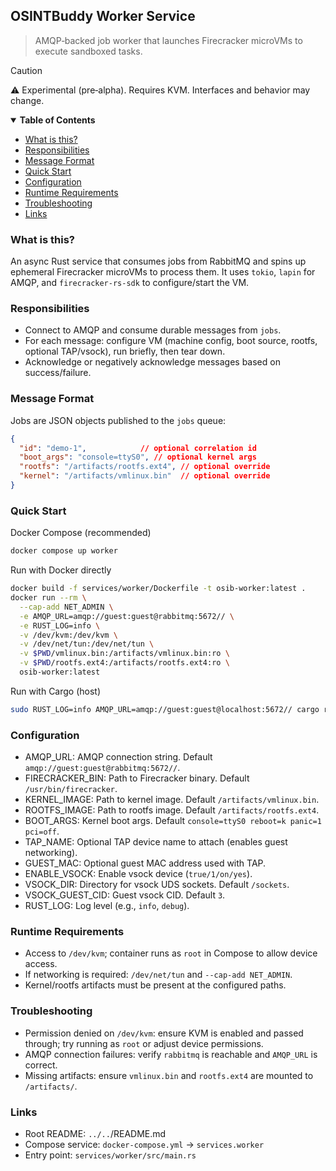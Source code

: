 <p>

## OSINTBuddy Worker Service

> AMQP‑backed job worker that launches Firecracker microVMs to execute sandboxed tasks.

> [!CAUTION]
> ⚠️ Experimental (pre‑alpha). Requires KVM. Interfaces and behavior may change.

</p>

<details open="open">
<summary><b>Table of Contents</b></summary>

- [What is this?](#what-is-this)
- [Responsibilities](#responsibilities)
- [Message Format](#message-format)
- [Quick Start](#quick-start)
- [Configuration](#configuration)
- [Runtime Requirements](#runtime-requirements)
- [Troubleshooting](#troubleshooting)
- [Links](#links)

</details>

### What is this?

An async Rust service that consumes jobs from RabbitMQ and spins up ephemeral Firecracker microVMs to process them. It uses `tokio`, `lapin` for AMQP, and `firecracker-rs-sdk` to configure/start the VM.

### Responsibilities

- Connect to AMQP and consume durable messages from `jobs`.
- For each message: configure VM (machine config, boot source, rootfs, optional TAP/vsock), run briefly, then tear down.
- Acknowledge or negatively acknowledge messages based on success/failure.

### Message Format

Jobs are JSON objects published to the `jobs` queue:

```json
{
  "id": "demo-1",            // optional correlation id
  "boot_args": "console=ttyS0", // optional kernel args
  "rootfs": "/artifacts/rootfs.ext4", // optional override
  "kernel": "/artifacts/vmlinux.bin"  // optional override
}
```

### Quick Start

Docker Compose (recommended)

```bash
docker compose up worker
```

Run with Docker directly

```bash
docker build -f services/worker/Dockerfile -t osib-worker:latest .
docker run --rm \
  --cap-add NET_ADMIN \
  -e AMQP_URL=amqp://guest:guest@rabbitmq:5672// \
  -e RUST_LOG=info \
  -v /dev/kvm:/dev/kvm \
  -v /dev/net/tun:/dev/net/tun \
  -v $PWD/vmlinux.bin:/artifacts/vmlinux.bin:ro \
  -v $PWD/rootfs.ext4:/artifacts/rootfs.ext4:ro \
  osib-worker:latest
```

Run with Cargo (host)

```bash
sudo RUST_LOG=info AMQP_URL=amqp://guest:guest@localhost:5672// cargo run -p worker
```

### Configuration

- AMQP_URL: AMQP connection string. Default `amqp://guest:guest@rabbitmq:5672//`.
- FIRECRACKER_BIN: Path to Firecracker binary. Default `/usr/bin/firecracker`.
- KERNEL_IMAGE: Path to kernel image. Default `/artifacts/vmlinux.bin`.
- ROOTFS_IMAGE: Path to rootfs image. Default `/artifacts/rootfs.ext4`.
- BOOT_ARGS: Kernel boot args. Default `console=ttyS0 reboot=k panic=1 pci=off`.
- TAP_NAME: Optional TAP device name to attach (enables guest networking).
- GUEST_MAC: Optional guest MAC address used with TAP.
- ENABLE_VSOCK: Enable vsock device (`true/1/on/yes`).
- VSOCK_DIR: Directory for vsock UDS sockets. Default `/sockets`.
- VSOCK_GUEST_CID: Guest vsock CID. Default `3`.
- RUST_LOG: Log level (e.g., `info`, `debug`).

### Runtime Requirements

- Access to `/dev/kvm`; container runs as `root` in Compose to allow device access.
- If networking is required: `/dev/net/tun` and `--cap-add NET_ADMIN`.
- Kernel/rootfs artifacts must be present at the configured paths.

### Troubleshooting

- Permission denied on `/dev/kvm`: ensure KVM is enabled and passed through; try running as `root` or adjust device permissions.
- AMQP connection failures: verify `rabbitmq` is reachable and `AMQP_URL` is correct.
- Missing artifacts: ensure `vmlinux.bin` and `rootfs.ext4` are mounted to `/artifacts/`.

### Links

- Root README: `../..`/README.md
- Compose service: `docker-compose.yml` → `services.worker`
- Entry point: `services/worker/src/main.rs`
